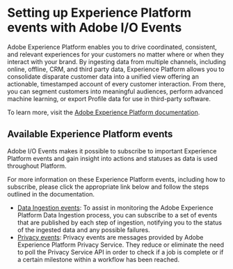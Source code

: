 # Setting up Experience Platform events with Adobe I/O Events

Adobe Experience Platform enables you to drive coordinated, consistent, and relevant experiences for your customers no matter where or when they interact with your brand. By ingesting data from multiple channels, including online, offline, CRM, and third party data, Experience Platform allows you to consolidate disparate customer data into a unified view offering an actionable, timestamped account of every customer interaction. From there, you can segment customers into meaningful audiences, perform advanced machine learning, or export Profile data for use in third-party software.

To learn more, visit the [Adobe Experience Platform documentation](https://www.adobe.io/apis/experienceplatform/home.html).

## Available Experience Platform events

Adobe I/O Events makes it possible to subscribe to important Experience Platform events and gain insight into actions and statuses as data is used throughout Platform. 

For more information on these Experience Platform events, including how to subscribe, please click the appropriate link below and follow the steps outlined in the documentation.

* [Data Ingestion events](https://www.adobe.io/apis/experienceplatform/home/data-ingestion/data-ingestion-services.html#!api-specification/markdown/narrative/technical_overview/notifications/data-ingestion-notifications.md): To assist in monitoring the Adobe Experience Platform Data Ingestion process, you can subscribe to a set of events that are published by each step of ingestion, notifying you to the status of the ingested data and any possible failures. 
* [Privacy events](https://www.adobe.io/apis/experienceplatform/home/services/privacy-service.html#!api-specification/markdown/narrative/tutorials/privacy_service_tutorial/privacy-events.md): Privacy events are messages provided by Adobe Experience Platform Privacy Service. They reduce or eliminate the need to poll the Privacy Service API in order to check if a job is complete or if a certain milestone within a workflow has been reached.